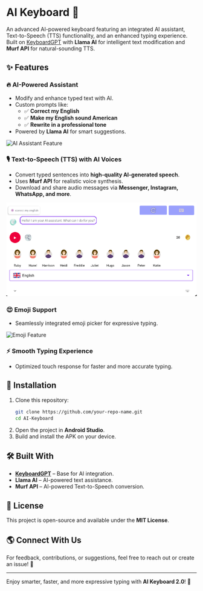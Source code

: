 # AI Keyboard 🚀  

An advanced AI-powered keyboard featuring an integrated AI assistant, Text-to-Speech (TTS) functionality, and an enhanced typing experience. Built on [KeyboardGPT](https://github.com/bOsowski/KeyboardGPT) with **Llama AI** for intelligent text modification and **Murf API** for natural-sounding TTS.  

## ✨ Features  

### 🔥 AI-Powered Assistant  
- Modify and enhance typed text with AI.  
- Custom prompts like:  
  - ✅ **Correct my English**  
  - ✅ **Make my English sound American**  
  - ✅ **Rewrite in a professional tone**  
- Powered by **Llama AI** for smart suggestions.  

![AI Assistant Feature](images/ai_assistant.png)  

### 🎙️ Text-to-Speech (TTS) with AI Voices  
- Convert typed sentences into **high-quality AI-generated speech**.  
- Uses **Murf API** for realistic voice synthesis.  
- Download and share audio messages via **Messenger, Instagram, WhatsApp, and more**.  

![TTS Feature](Screenshots/TTS.PNG)  

### 😍 Emoji Support  
- Seamlessly integrated emoji picker for expressive typing.  

![Emoji Feature](images/emoji_support.png)  

### ⚡ Smooth Typing Experience  
- Optimized touch response for faster and more accurate typing.  

## 📲 Installation  
1. Clone this repository:  
   ```bash
   git clone https://github.com/your-repo-name.git
   cd AI-Keyboard
   ```
2. Open the project in **Android Studio**.  
3. Build and install the APK on your device.  

## 🛠️ Built With  
- **[KeyboardGPT](https://github.com/bOsowski/KeyboardGPT)** – Base for AI integration.  
- **Llama AI** – AI-powered text assistance.  
- **Murf API** – AI-powered Text-to-Speech conversion.  

## 📜 License  
This project is open-source and available under the **MIT License**.  

## 🌎 Connect With Us  
For feedback, contributions, or suggestions, feel free to reach out or create an issue! 🚀  

---

Enjoy smarter, faster, and more expressive typing with **AI Keyboard 2.0**! 🎉  

